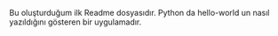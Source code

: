 Bu oluşturduğum ilk Readme dosyasıdır. Python da hello-world un nasıl yazıldığını gösteren bir uygulamadır.
